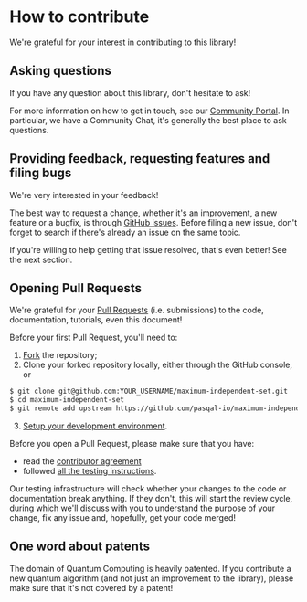 # How to contribute

We're grateful for your interest in contributing to this library!

## Asking questions

If you have any question about this library, don't hesitate to ask!

For more information on how to get in touch, see our [Community Portal](https://community.pasqal.com/). In particular, we have a Community Chat, it's generally the best place to ask questions.


## Providing feedback, requesting features and filing bugs

We're very interested in your feedback!

The best way to request a change, whether it's an improvement, a new feature or a bugfix, is through [GitHub issues](https://github.com/pasqal-io/maximum-independent-set/issues). Before filing a new issue, don't forget to search if there's already an issue on the same topic.

If you're willing to help getting that issue resolved, that's even better! See the next section.


## Opening Pull Requests

We're grateful for your [Pull Requests](https://github.com/pasqal-io/maximum-independent-set/pulls) (i.e. submissions) to the code, documentation, tutorials, even this document!

Before your first Pull Request, you'll need to:

1. [Fork](https://github.com/pasqal-io/maximum-independent-set/fork) the repository;
2. Clone your forked repository locally, either through the GitHub console, or
```sh
$ git clone git@github.com:YOUR_USERNAME/maximum-independent-set.git
$ cd maximum-independent-set
$ git remote add upstream https://github.com/pasqal-io/maximum-independent-set.git
```
3. [Setup your development environment](./first%20contact.md#hatch-instructions).

Before you open a Pull Request, please make sure that you have:

- read the [contributor agreement](../CONTRIBUTOR%20AGREEMENT.md)
- followed [all the testing instructions](./first%20contact.md#running-tests).


Our testing infrastructure will check whether your changes to the code or documentation break anything. If they don't, this will start the review cycle, during which we'll discuss with you to understand the purpose of your change, fix any issue and, hopefully, get your code merged!


## One word about patents

The domain of Quantum Computing is heavily patented. If you contribute a new quantum algorithm (and not just an improvement to the library), please make sure that it's not covered by a patent!
